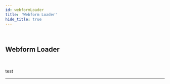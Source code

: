 ```yaml
---
id: webformLoader
title: 'Webform Loader'
hide_title: true
---
```


<br />

<div class="columnsTitle">
    <div class="column-left" style={{width: '7%'}}>
        <div class="webformLoaderComponentSVG"></div>
    </div>
    <div class="column-right" style={{width: '93%'}}>
        <h2 style={{color:'#B174E5',margin:'0'}}>Webform Loader</h2>
    </div>
</div>



<br />

test 


---